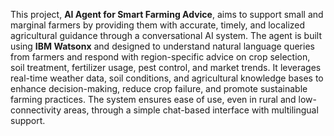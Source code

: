 


This project, **AI Agent for Smart Farming Advice**, aims to support small and marginal farmers by providing them with accurate, timely, and localized agricultural guidance through a conversational AI system. The agent is built using **IBM Watsonx** and designed to understand natural language queries from farmers and respond with region-specific advice on crop selection, soil treatment, fertilizer usage, pest control, and market trends. It leverages real-time weather data, soil conditions, and agricultural knowledge bases to enhance decision-making, reduce crop failure, and promote sustainable farming practices. The system ensures ease of use, even in rural and low-connectivity areas, through a simple chat-based interface with multilingual support.



